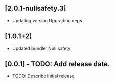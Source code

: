 ## [2.0.1-nullsafety.3]
 * Updating version
Upgrading deps

## [1.0.1+2]
 * Updated bundler
Null safety

## [0.0.1] - TODO: Add release date.

* TODO: Describe initial release.
